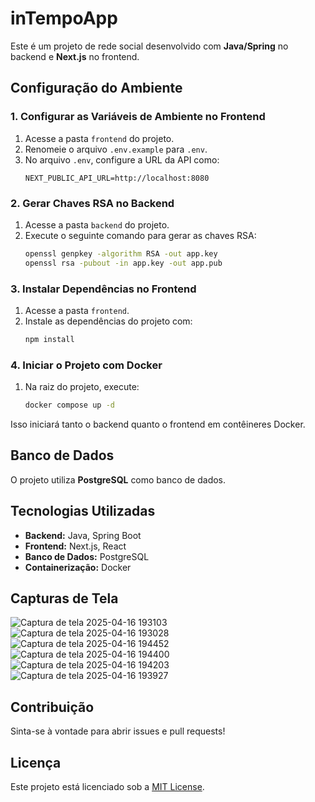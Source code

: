 # inTempoApp

Este é um projeto de rede social desenvolvido com **Java/Spring** no backend e **Next.js** no frontend.

## Configuração do Ambiente

### 1. Configurar as Variáveis de Ambiente no Frontend

1. Acesse a pasta `frontend` do projeto.
2. Renomeie o arquivo `.env.example` para `.env`.
3. No arquivo `.env`, configure a URL da API como:
   ```env
   NEXT_PUBLIC_API_URL=http://localhost:8080
   ```

### 2. Gerar Chaves RSA no Backend

1. Acesse a pasta `backend` do projeto.
2. Execute o seguinte comando para gerar as chaves RSA:
   ```sh
   openssl genpkey -algorithm RSA -out app.key
   openssl rsa -pubout -in app.key -out app.pub
   ```

### 3. Instalar Dependências no Frontend

1. Acesse a pasta `frontend`.
2. Instale as dependências do projeto com:
   ```sh
   npm install
   ```

### 4. Iniciar o Projeto com Docker

1. Na raiz do projeto, execute:
   ```sh
   docker compose up -d
   ```

Isso iniciará tanto o backend quanto o frontend em contêineres Docker.

## Banco de Dados

O projeto utiliza **PostgreSQL** como banco de dados.

## Tecnologias Utilizadas

- **Backend:** Java, Spring Boot
- **Frontend:** Next.js, React
- **Banco de Dados:** PostgreSQL
- **Containerização:** Docker

## Capturas de Tela

![Captura de tela 2025-04-16 193103](https://github.com/user-attachments/assets/1d052367-b083-4f3e-ad95-bef898f67ac0)
![Captura de tela 2025-04-16 193028](https://github.com/user-attachments/assets/f4010f82-c53f-4259-8452-61829f810211)
![Captura de tela 2025-04-16 194452](https://github.com/user-attachments/assets/7cd31323-ad24-4c2d-aba4-7227bff1e06f)
![Captura de tela 2025-04-16 194400](https://github.com/user-attachments/assets/bfdf2beb-162d-4dbd-a678-388c184c2578)
![Captura de tela 2025-04-16 194203](https://github.com/user-attachments/assets/ff935b3c-bbde-49e4-92a1-189fe638adb6)
![Captura de tela 2025-04-16 193927](https://github.com/user-attachments/assets/fa12474a-1808-4211-badc-402bce46fc75)



## Contribuição

Sinta-se à vontade para abrir issues e pull requests!

## Licença

Este projeto está licenciado sob a [MIT License](LICENSE).

